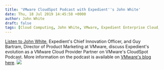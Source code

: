 ```yaml
---
title: 'VMware CloudSpot Podcast with Expedient''s John White'
date: Thu, 18 Jul 2019 14:45:58 +0000
author: John White
draft: false
tags: [Cloud Computing, John White, VMware, Expedient Enterprise Cloud, VMware, VMware CloudSpot Podcast, VMware Cloud Provider Partner, John White Expedient, Guy Bartram VMware]
---
```


[Listen to John White](http://bit.ly/30EuoDS), Expedient's Chief Innovation Officer, and Guy Bartram, Director of Product Marketing at VMware, discuss Expedient's evolution as a VMware Cloud Provider Partner on VMware's CloudSpot Podcast. More information on the podcast is available on [VMware's blog here](http://bit.ly/2XYXPPg). ![](//www.expedient.com/wp-content/uploads/2019/07/3568_VMware_Podcast_LinkedIn_Ep5-1024x536.jpg)